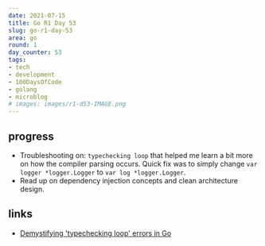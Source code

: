 ```yaml
---
date: 2021-07-15
title: Go R1 Day 53
slug: go-r1-day-53
area: go
round: 1
day_counter: 53
tags:
- tech
- development
- 100DaysOfCode
- golang
- microblog
# images: images/r1-d53-IMAGE.png
---
```


## progress

- Troubleshooting on: `typechecking loop` that helped me learn a bit more on how the compiler parsing occurs.
Quick fix was to simply change `var logger *logger.Logger` to `var log *logger.Logger`.
- Read up on dependency injection concepts and clean architecture design.

## links

- [Demystifying 'typechecking loop' errors in Go](https://engblog.yext.com/post/demystifying-typechecking-loop-errors)
